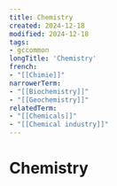 ```yaml
---
title: Chemistry
created: 2024-12-18
modified: 2024-12-18
tags:
- gccommon
longTitle: 'Chemistry'
french:
- "[[Chimie]]"
narrowerTerm:
- "[[Biochemistry]]"
- "[[Geochemistry]]"
relatedTerm:
- "[[Chemicals]]"
- "[[Chemical industry]]"
---
```

# Chemistry
